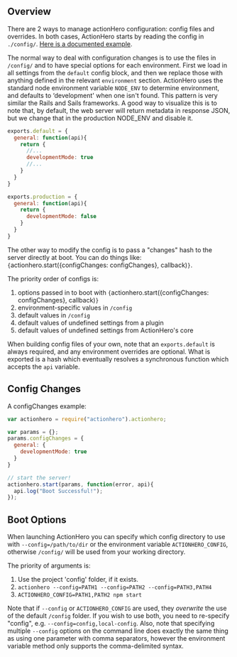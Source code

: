 ## Overview

There are 2 ways to manage actionHero configuration: config files and overrides. In both cases, ActionHero starts by reading the config in `./config/`. [Here is a documented example](https://github.com/actionhero/actionhero/blob/master/config/).

The normal way to deal with configuration changes is to use the files in `/config/` and to have special options for each environment. First we load in all settings from the `default` config block, and then we replace those with anything defined in the relevant `environment` section. ActionHero uses the standard node environment variable `NODE_ENV` to determine environment, and defaults to ‘development' when one isn't found. This pattern is very similar the Rails and Sails frameworks. A good way to visualize this is to note that, by default, the web server will return metadata in response JSON, but we change that in the production NODE_ENV and disable it.

```js
exports.default = {
  general: function(api){
    return {
      //...
      developmentMode: true
      //...
    }
  }
}

exports.production = {
  general: function(api){
    return {
      developmentMode: false
    }
  }
}
```

The other way to modify the config is to pass a "changes" hash to the server directly at boot. You can do things like: `{`actionhero.start({configChanges: configChanges}, callback)`}`.

The priority order of configs is:

1.  options passed in to boot with `{`actionhero.start({configChanges: configChanges}, callback)`}`
2.  environment-specific values in `/config`
3.  default values in `/config`
4.  default values of undefined settings from a plugin
5.  default values of undefined settings from ActionHero's core

When building config files of your own, note that an `exports.default` is always required, and any environment overrides are optional. What is exported is a hash which eventually resolves a synchronous function which accepts the `api` variable.

## Config Changes

A configChanges example:

```js
var actionhero = require("actionhero").actionhero;

var params = {};
params.configChanges = {
  general: {
    developmentMode: true
  }
}

// start the server!
actionhero.start(params, function(error, api){
  api.log("Boot Successful!");
});
```

## Boot Options

When launching ActionHero you can specify which config directory to use with `--config=/path/to/dir` or the environment variable `ACTIONHERO_CONFIG`, otherwise `/config/` will be used from your working directory.

The priority of arguments is:

1.  Use the project 'config' folder, if it exists.
2.  `actionhero --config=PATH1 --config=PATH2 --config=PATH3,PATH4`
3.  `ACTIONHERO_CONFIG=PATH1,PATH2 npm start`

Note that if `--config` or `ACTIONHERO_CONFIG` are used, they _overwrite_ the use of the default `/config` folder. If you wish to use both, you need to re-specify "config", e.g. `--config=config,local-config`. Also, note that specifying multiple `--config` options on the command line does exactly the same thing as using one parameter with comma separators, however the environment variable method only supports the comma-delimited syntax.